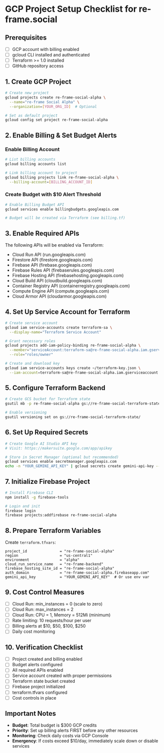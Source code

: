 # GCP Project Setup Checklist for re-frame.social

## Prerequisites
- [ ] GCP account with billing enabled
- [ ] gcloud CLI installed and authenticated
- [ ] Terraform >= 1.0 installed
- [ ] GitHub repository access

## 1. Create GCP Project
```bash
# Create new project
gcloud projects create re-frame-social-alpha \
  --name="re-frame Social Alpha" \
  --organization=[YOUR_ORG_ID]  # Optional

# Set as default project
gcloud config set project re-frame-social-alpha
```

## 2. Enable Billing & Set Budget Alerts
### Enable Billing Account
```bash
# List billing accounts
gcloud billing accounts list

# Link billing account to project
gcloud billing projects link re-frame-social-alpha \
  --billing-account=[BILLING_ACCOUNT_ID]
```

### Create Budget with $10 Alert Threshold
```bash
# Enable Billing Budget API
gcloud services enable billingbudgets.googleapis.com

# Budget will be created via Terraform (see billing.tf)
```

## 3. Enable Required APIs
The following APIs will be enabled via Terraform:
- Cloud Run API (run.googleapis.com)
- Firestore API (firestore.googleapis.com)
- Firebase API (firebase.googleapis.com)
- Firebase Rules API (firebaserules.googleapis.com)
- Firebase Hosting API (firebasehosting.googleapis.com)
- Cloud Build API (cloudbuild.googleapis.com)
- Container Registry API (containerregistry.googleapis.com)
- Compute Engine API (compute.googleapis.com)
- Cloud Armor API (cloudarmor.googleapis.com)

## 4. Set Up Service Account for Terraform
```bash
# Create service account
gcloud iam service-accounts create terraform-sa \
  --display-name="Terraform Service Account"

# Grant necessary roles
gcloud projects add-iam-policy-binding re-frame-social-alpha \
  --member="serviceAccount:terraform-sa@re-frame-social-alpha.iam.gserviceaccount.com" \
  --role="roles/owner"

# Create and download key
gcloud iam service-accounts keys create ~/terraform-key.json \
  --iam-account=terraform-sa@re-frame-social-alpha.iam.gserviceaccount.com
```

## 5. Configure Terraform Backend
```bash
# Create GCS bucket for Terraform state
gsutil mb -p re-frame-social-alpha gs://re-frame-social-terraform-state/

# Enable versioning
gsutil versioning set on gs://re-frame-social-terraform-state/
```

## 6. Set Up Required Secrets
```bash
# Create Google AI Studio API key
# Visit: https://makersuite.google.com/app/apikey

# Store in Secret Manager (optional but recommended)
gcloud services enable secretmanager.googleapis.com
echo -n "YOUR_GEMINI_API_KEY" | gcloud secrets create gemini-api-key --data-file=-
```

## 7. Initialize Firebase Project
```bash
# Install Firebase CLI
npm install -g firebase-tools

# Login and init
firebase login
firebase projects:addfirebase re-frame-social-alpha
```

## 8. Prepare Terraform Variables
Create `terraform.tfvars`:
```hcl
project_id               = "re-frame-social-alpha"
region                   = "us-central1"
environment              = "alpha"
cloud_run_service_name   = "re-frame-backend"
firebase_hosting_site_id = "re-frame-social-alpha"
auth_domain              = "re-frame-social-alpha.firebaseapp.com"
gemini_api_key           = "YOUR_GEMINI_API_KEY"  # Or use env var
```

## 9. Cost Control Measures
- [ ] Cloud Run: min_instances = 0 (scale to zero)
- [ ] Cloud Run: max_instances = 2
- [ ] Cloud Run: CPU = 1, Memory = 512Mi (minimum)
- [ ] Rate limiting: 10 requests/hour per user
- [ ] Billing alerts at $10, $50, $100, $250
- [ ] Daily cost monitoring

## 10. Verification Checklist
- [ ] Project created and billing enabled
- [ ] Budget alerts configured
- [ ] All required APIs enabled
- [ ] Service account created with proper permissions
- [ ] Terraform state bucket created
- [ ] Firebase project initialized
- [ ] terraform.tfvars configured
- [ ] Cost controls in place

## Important Notes
- **Budget**: Total budget is $300 GCP credits
- **Priority**: Set up billing alerts FIRST before any other resources
- **Monitoring**: Check daily costs via GCP Console
- **Emergency**: If costs exceed $10/day, immediately scale down or disable services